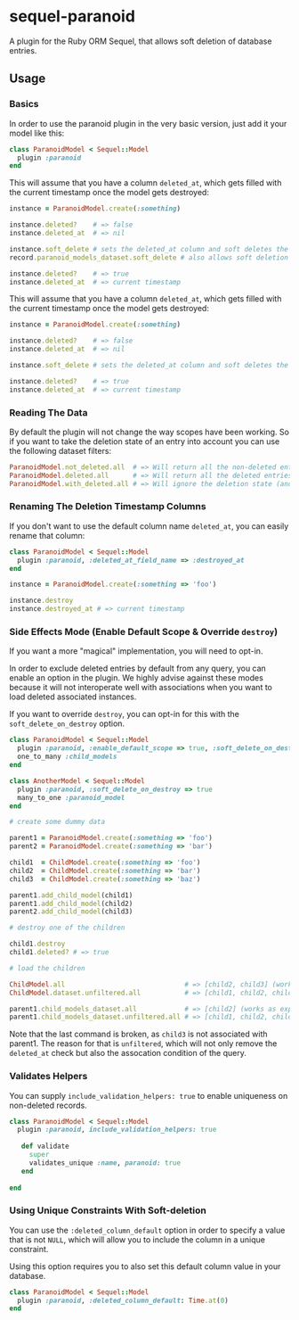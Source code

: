 # sequel-paranoid

A plugin for the Ruby ORM Sequel, that allows soft deletion of database entries.

## Usage

### Basics

In order to use the paranoid plugin in the very basic version, just add it your model like this:

```rb
class ParanoidModel < Sequel::Model
  plugin :paranoid
end
```

This will assume that you have a column `deleted_at`, which gets filled with the current timestamp once the model gets destroyed:

```rb
instance = ParanoidModel.create(:something)

instance.deleted?    # => false
instance.deleted_at  # => nil

instance.soft_delete # sets the deleted_at column and soft deletes the record. `destroy` still works normally.
record.paranoid_models_dataset.soft_delete # also allows soft deletion in bulk on the dataset.

instance.deleted?    # => true
instance.deleted_at  # => current timestamp
```

This will assume that you have a column `deleted_at`, which gets filled with the current timestamp once the model gets destroyed:

```rb
instance = ParanoidModel.create(:something)

instance.deleted?    # => false
instance.deleted_at  # => nil

instance.soft_delete # sets the deleted_at column and soft deletes the record. `destroy` still works normally.

instance.deleted?    # => true
instance.deleted_at  # => current timestamp
```

### Reading The Data

By default the plugin will not change the way scopes have been working. So if you want to take the deletion state of an entry into account
you can use the following dataset filters:

```rb
ParanoidModel.not_deleted.all  # => Will return all the non-deleted entries from the db.
ParanoidModel.deleted.all      # => Will return all the deleted entries from the db.
ParanoidModel.with_deleted.all # => Will ignore the deletion state (and is the default).
```

### Renaming The Deletion Timestamp Columns

If you don't want to use the default column name `deleted_at`, you can easily rename that column:

```rb
class ParanoidModel < Sequel::Model
  plugin :paranoid, :deleted_at_field_name => :destroyed_at
end

instance = ParanoidModel.create(:something => 'foo')

instance.destroy
instance.destroyed_at # => current timestamp
```

### Side Effects Mode (Enable Default Scope & Override `destroy`)

If you want a more "magical" implementation, you will need to opt-in. 


In order to exclude deleted entries by default from any query, you can enable an option in the plugin. We highly advise against these modes because it will not interoperate well with associations when you want to load deleted associated instances.

If you want to override `destroy`, you can opt-in for this with the `soft_delete_on_destroy` option.

```rb
class ParanoidModel < Sequel::Model
  plugin :paranoid, :enable_default_scope => true, :soft_delete_on_destroy => true
  one_to_many :child_models
end

class AnotherModel < Sequel::Model
  plugin :paranoid, :soft_delete_on_destroy => true
  many_to_one :paranoid_model
end

# create some dummy data

parent1 = ParanoidModel.create(:something => 'foo')
parent2 = ParanoidModel.create(:something => 'bar')

child1  = ChildModel.create(:something => 'foo')
child2  = ChildModel.create(:something => 'bar')
child3  = ChildModel.create(:something => 'baz')

parent1.add_child_model(child1)
parent1.add_child_model(child2)
parent2.add_child_model(child3)

# destroy one of the children

child1.destroy
child1.deleted? # => true

# load the children

ChildModel.all                              # => [child2, child3] (works as expected)
ChildModel.dataset.unfiltered.all           # => [child1, child2, child3] (works as expected)

parent1.child_models_dataset.all            # => [child2] (works as expected)
parent1.child_models_dataset.unfiltered.all # => [child1, child2, child3] (broken)
```

Note that the last command is broken, as `child3` is not associated with parent1. The reason for that is `unfiltered`,
which will not only remove the `deleted_at` check but also the assocation condition of the query.

### Validates Helpers

You can supply `include_validation_helpers: true` to enable uniqueness on non-deleted records.

```rb
class ParanoidModel < Sequel::Model
  plugin :paranoid, include_validation_helpers: true
  
   def validate
     super
     validates_unique :name, paranoid: true
   end
    
end
```

### Using Unique Constraints With Soft-deletion

You can use the `:deleted_column_default` option in order to specify a value
that is not `NULL`, which will allow you to include the column in a unique
constraint.

Using this option requires you to also set this default column value in your
database.

```rb
class ParanoidModel < Sequel::Model
  plugin :paranoid, :deleted_column_default: Time.at(0)
end
```
